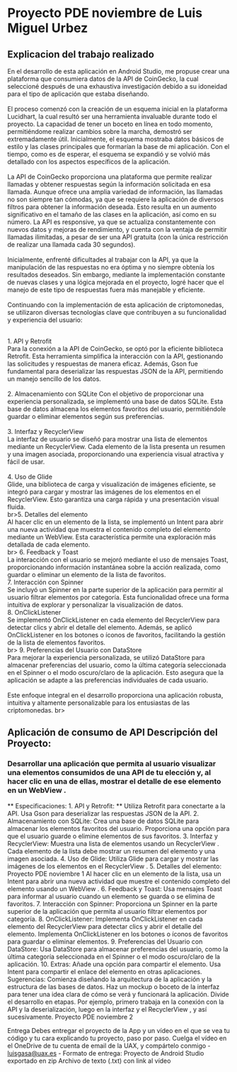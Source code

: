 # Proyecto PDE noviembre de Luis Miguel Urbez
## Explicacion del trabajo realizado
En el desarrollo de esta aplicación en Android Studio, me propuse crear una plataforma que consumiera datos de la API de CoinGecko, la cual seleccioné después de una exhaustiva investigación debido a su idoneidad para el tipo de aplicación que estaba diseñando.<br>
<br>
El proceso comenzó con la creación de un esquema inicial en la plataforma Lucidhart, la cual resultó ser una herramienta invaluable durante todo el proyecto. La capacidad de tener un boceto en línea en todo momento, permitiéndome realizar cambios sobre la marcha, demostró ser extremadamente útil. Inicialmente, el esquema mostraba datos básicos de estilo y las clases principales que formarían la base de mi aplicación. Con el tiempo, como es de esperar, el esquema se expandió y se volvió más detallado con los aspectos específicos de la aplicación.<br>
<br>
La API de CoinGecko proporciona una plataforma que permite realizar llamadas y obtener respuestas según la información solicitada en esa llamada. Aunque ofrece una amplia variedad de información, las llamadas no son siempre tan cómodas, ya que se requiere la aplicación de diversos filtros para obtener la información deseada. Esto resulta en un aumento significativo en el tamaño de las clases en la aplicación, así como en su número. La API es responsive, ya que se actualiza constantemente con nuevos datos y mejoras de rendimiento, y cuenta con la ventaja de permitir llamadas ilimitadas, a pesar de ser una API gratuita (con la única restricción de realizar una llamada cada 30 segundos).<br>
<br>
Inicialmente, enfrenté dificultades al trabajar con la API, ya que la manipulación de las respuestas no era óptima y no siempre obtenía los resultados deseados. Sin embargo, mediante la implementación constante de nuevas clases y una lógica mejorada en el proyecto, logré hacer que el manejo de este tipo de respuestas fuera más manejable y eficiente.<br>
<br>
Continuando con la implementación de esta aplicación de criptomonedas, se utilizaron diversas tecnologías clave que contribuyen a su funcionalidad y experiencia del usuario:

<br>1. API y Retrofit
<br>
Para la conexión a la API de CoinGecko, se optó por la eficiente biblioteca Retrofit. Esta herramienta simplifica la interacción con la API, gestionando las solicitudes y respuestas de manera eficaz. Además, Gson fue fundamental para deserializar las respuestas JSON de la API, permitiendo un manejo sencillo de los datos.
<br>
<br>2. Almacenamiento con SQLite
Con el objetivo de proporcionar una experiencia personalizada, se implementó una base de datos SQLite. Esta base de datos almacena los elementos favoritos del usuario, permitiéndole guardar o eliminar elementos según sus preferencias.<br>
<br>
3. Interfaz y RecyclerView<br>
La interfaz de usuario se diseñó para mostrar una lista de elementos mediante un RecyclerView. Cada elemento de la lista presenta un resumen y una imagen asociada, proporcionando una experiencia visual atractiva y fácil de usar.
<br>
<br>4. Uso de Glide<br>
Glide, una biblioteca de carga y visualización de imágenes eficiente, se integró para cargar y mostrar las imágenes de los elementos en el RecyclerView. Esto garantiza una carga rápida y una presentación visual fluida.
<br>
br>5. Detalles del elemento<br>
Al hacer clic en un elemento de la lista, se implementó un Intent para abrir una nueva actividad que muestra el contenido completo del elemento mediante un WebView. Esta característica permite una exploración más detallada de cada elemento.<br>
br>
6. Feedback y Toast<br>
La interacción con el usuario se mejoró mediante el uso de mensajes Toast, proporcionando información instantánea sobre la acción realizada, como guardar o eliminar un elemento de la lista de favoritos.
<br>
7. Interacción con Spinner<br>
Se incluyó un Spinner en la parte superior de la aplicación para permitir al usuario filtrar elementos por categoría. Esta funcionalidad ofrece una forma intuitiva de explorar y personalizar la visualización de datos.
<br>
8. OnClickListener<br>
Se implementó OnClickListener en cada elemento del RecyclerView para detectar clics y abrir el detalle del elemento. Además, se aplicó OnClickListener en los botones o íconos de favoritos, facilitando la gestión de la lista de elementos favoritos.<br>
br>
9. Preferencias del Usuario con DataStore<br>
Para mejorar la experiencia personalizada, se utilizó DataStore para almacenar preferencias del usuario, como la última categoría seleccionada en el Spinner o el modo oscuro/claro de la aplicación. Esto asegura que la aplicación se adapte a las preferencias individuales de cada usuario.<br>
<br>
Este enfoque integral en el desarrollo proporciona una aplicación robusta, intuitiva y altamente personalizable para los entusiastas de las criptomonedas. 
br>
<br>
## Aplicación de consumo de API Descripción del Proyecto:
### Desarrollar una aplicación que permita al usuario visualizar una elementos consumidos de una API de tu elección y, al hacer clic en una de ellas, mostrar el detalle de ese elemento en un WebView .
** Especificaciones: 1. API y Retrofit: **
Utiliza Retrofit para conectarte a la API.
Usa Gson para deserializar las respuestas JSON de la API. 2. Almacenamiento con SQLite:
Crea una base de datos SQLite para almacenar los elementos favoritos del usuario.
Proporciona una opción para que el usuario guarde o elimine elementos de sus favoritos.
3. Interfaz y RecyclerView:
Muestra una lista de elementos usando un RecyclerView .
Cada elemento de la lista debe mostrar un resumen del elemento y una imagen asociada.
4. Uso de Glide:
Utiliza Glide para cargar y mostrar las imágenes de los elementos en el
RecyclerView .
5. Detalles del elemento:
Proyecto PDE noviembre 1
Al hacer clic en un elemento de la lista, usa un Intent para abrir una nueva actividad que muestre el contenido completo del elemento usando un
WebView .
6. Feedback y Toast:
Usa mensajes Toast para informar al usuario cuando un elemento se guarda o se elimina de favoritos.
7. Interacción con Spinner:
Proporciona un Spinner en la parte superior de la aplicación que permita al
usuario filtrar elementos por categoría.
8. OnClickListener:
Implementa OnClickListener en cada elemento del RecyclerView para detectar clics y abrir el detalle del elemento.
Implementa OnClickListener en los botones o íconos de favoritos para guardar o eliminar elementos.
9. Preferencias del Usuario con DataStore:
Usa DataStore para almacenar preferencias del usuario, como la última categoría seleccionada en el Spinner o el modo oscuro/claro de la aplicación.
10. Extras:
Añade una opción para compartir el elemento. Usa Intent para compartir el
enlace del elemento en otras aplicaciones.
Sugerencias:
Comienza diseñando la arquitectura de la aplicación y la estructura de las bases de datos.
Haz un mockup o boceto de la interfaz para tener una idea clara de cómo se verá y funcionará la aplicación.
Divide el desarrollo en etapas. Por ejemplo, primero trabaja en la conexión con la API y la deserialización, luego en la interfaz y el RecyclerView , y así sucesivamente.
           Proyecto PDE noviembre 2

Entrega
Debes entregar el proyecto de la App y un vídeo en el que se vea tu código y tu
cara explicando tu proyecto, paso por paso.
Cuelga el vídeo en el OneDrive de tu cuenta de email de la UAX, y compártelo
conmigo - luisgasa@uax.es -
Formato de entrega:
Proyecto de Android Studio exportado en zip Archivo de texto (.txt) con link al vídeo

